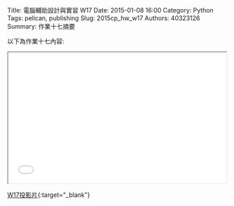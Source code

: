 Title: 電腦輔助設計與實習  W17
Date: 2015-01-08 16:00
Category: Python
Tags: pelican, publishing
Slug: 2015cp_hw_w17
Authors: 40323126
Summary: 作業十七摘要

以下為作業十七內容:

<iframe src="40323126_cp_w17.html" width="500" height="300"></iframe>

[W17投影片](40323126_cp_w17.html){:target="_blank"}




